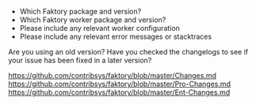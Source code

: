 - Which Faktory package and version?
- Which Faktory worker package and version?
- Please include any relevant worker configuration
- Please include any relevant error messages or stacktraces

Are you using an old version?
Have you checked the changelogs to see if your issue has been fixed in a later version?

https://github.com/contribsys/faktory/blob/master/Changes.md
https://github.com/contribsys/faktory/blob/master/Pro-Changes.md
https://github.com/contribsys/faktory/blob/master/Ent-Changes.md
